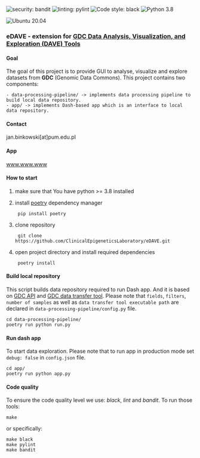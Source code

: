 ![security: bandit](https://img.shields.io/badge/security-bandit-yellow.svg)
![linting: pylint](https://img.shields.io/badge/linting-pylint-yellowgreen)
![Code style: black](https://img.shields.io/badge/code%20style-black-000000.svg)
![Python 3.8](https://img.shields.io/badge/python-3.8-blue.svg)

![Ubuntu 20.04](https://img.shields.io/badge/Ubuntu-E95420?style=for-the-badge&logo=ubuntu&logoColor=white)

### eDAVE - extension for [GDC Data Analysis, Visualization, and Exploration (DAVE) Tools](https://gdc.cancer.gov/analyze-data/gdc-dave-tools)


#### Goal
The goal of this project is to provide GUI to analyse, visualize and explore datasets from **GDC** (Genomic Data Commons).
This project contains two components:

```
- data-processing-pipeline/ -> implements data processing pipeline to build local data repository.
- app/ -> implements Dash-based app which is an interface to local data repository.
```

#### Contact
jan.binkowski[at]pum.edu.pl

#### App
www.www.www

#### How to start
1. make sure that You have python >= 3.8 installed
2. install [poetry](https://python-poetry.org/) dependency manager
        
        pip install poetry
   
3. clone repository
        
        git clone https://github.com/ClinicalEpigeneticsLaboratory/eDAVE.git
   
4. open project directory and install required dependencies 
   
        poetry install


#### Build local repository
This script builds data repository required to run Dash app. 
And it is based on [GDC API](https://gdc.cancer.gov/developers/gdc-application-programming-interface-api) 
and [GDC data transfer tool](https://docs.gdc.cancer.gov/Data_Transfer_Tool/Users_Guide/Getting_Started/).
Please note that ```fields```, ```filters```, ```number of samples``` as well as ```data transfer tool executable path```
are declared in ```data-processing-pipeline/config.py``` file.

    cd data-processing-pipeline/
    poetry run python run.py


#### Run dash app
To start data exploration. Please note that to run app in production mode set ```debug: false``` in ```config.json```
file.

    cd app/
    poetry run python app.py


#### Code quality
To ensure the code quality level we use: *black*, *lint* and *bandit*. To run those tools:

    make

or specifically:

    make black
    make pylint
    make bandit


